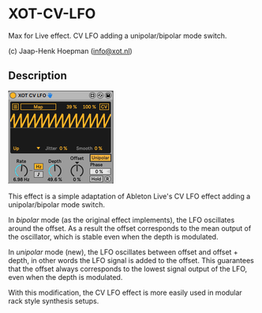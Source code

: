 # XOT-CV-LFO

Max for Live effect. CV LFO adding a unipolar/bipolar mode switch. 

(c) Jaap-Henk Hoepman (info@xot.nl)

## Description

![Screenshot](Screenshot.png "Screenshot")

This effect is a simple adaptation of Ableton Live's CV LFO effect adding a unipolar/bipolar mode switch. 

In *bipolar* mode (as the original effect implements), the LFO oscillates around the offset. As a result the offset corresponds to the mean output of the oscillator, which is stable even when the depth is modulated. 

In *unipolar* mode (new), the LFO oscillates between offset and offset + depth, in other words the LFO signal is added to the offset. This guarantees that the offset always corresponds to the lowest signal output of the LFO, even when the depth is modulated.

With this modification, the CV LFO effect is more easily used in modular rack style synthesis setups.
